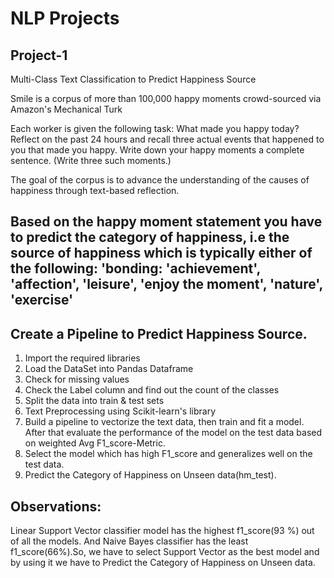 # NLP Projects

## Project-1
Multi-Class Text Classification to Predict Happiness Source
 
Smile is a corpus of more than 100,000 happy moments crowd-sourced via Amazon's Mechanical Turk

Each worker is given the following task: What made you happy today? Reflect on the past 24 hours and recall three actual events that happened to you that made you happy. Write down your happy moments a complete sentence. (Write three such moments.)

The goal of the corpus is to advance the understanding of the causes of happiness through text-based reflection.

## Based on the happy moment statement you have to predict the category of happiness, i.e the source of happiness which is typically either of the following: 'bonding: 'achievement', 'affection', 'leisure', 'enjoy the moment', 'nature', 'exercise'

## Create a Pipeline to Predict Happiness Source.
1. Import the required libraries
2. Load the DataSet into Pandas Dataframe
3. Check for missing values
4. Check the Label column and find out the count of the classes
5. Split the data into train & test sets
6. Text Preprocessing using Scikit-learn's library
7. Build a pipeline to vectorize the text data, then train and fit a model. After that evaluate the performance of the model on the test data based on weighted Avg F1_score-Metric.
8. Select the model which has high F1_score and generalizes well on the test data.
9. Predict the Category of Happiness on Unseen data(hm_test).

## Observations:
Linear Support Vector classifier model has the highest f1_score(93 %) out of all the models. And Naive Bayes classifier has the least f1_score(66%).So, we have to select Support Vector as the best model and by using it we have to Predict the Category of Happiness on Unseen data.
